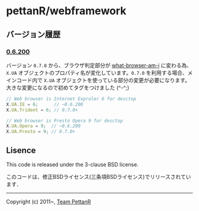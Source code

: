 ﻿# pettanR/webframework

## バージョン履歴

### [0.6.200](https://github.com/pettanR/webframework/releases/tag/0.6.200)

バージョン `0.7.0` から、ブラウザ判定部分が [what-browser-am-i](https://github.com/itozyun/what-browser-am-i) に変わる為、`X.UA` オブジェクトのプロパティ名が変化しています。`0.7.0` を利用する場合、メインコード内で `X.UA` オブジェクトを使っている部分の変更が必要になります。大きな変更になるので初めてタグをつけました (^-^;)

~~~js
// Web browser is Internet Exproler 6 for desctop
X.UA.IE = 6;      // ~0.6.200
X.UA.Trident = 6; // 0.7.0+

// Web browser is Presto Opera 9 for desctop
X.UA.Opera = 9;  // ~0.6.200
X.UA.Presto = 9; // 0.7.0+
~~~

## Lisence

This code is released under the 3-clause BSD license.

このコードは、修正BSDライセンス(三条項BSDライセンス)でリリースされています．

---

Copyright (c) 2011~, [Team PettanR](https://github.com/pettanR)
